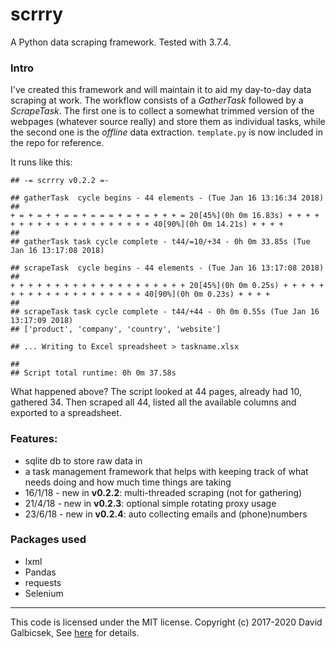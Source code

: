 scrrry
======

A Python data scraping framework. Tested with 3.7.4.

### Intro

I've created this framework and will maintain it to aid my day-to-day data scraping at work. The workflow consists of a *GatherTask* followed by a *ScrapeTask*. The first one is to collect a somewhat trimmed version of the webpages (whatever source really) and store them as individual tasks, while the second one is the *offline* data extraction. ```template.py``` is now included in the repo for reference.

It runs like this:

```
## -= scrrry v0.2.2 =- 

## gatherTask  cycle begins - 44 elements - (Tue Jan 16 13:16:34 2018)
##
+ = + = + + = = + = = = + = + = + + + = 20[45%](0h 0m 16.83s) + + + + + + + + + + + + + + + + + + + + 40[90%](0h 0m 14.21s) + + + + 
##
## gatherTask task cycle complete - t44/=10/+34 - 0h 0m 33.85s (Tue Jan 16 13:17:08 2018)

## scrapeTask  cycle begins - 44 elements - (Tue Jan 16 13:17:08 2018)
##
+ + + + + + + + + + + + + + + + + + + + 20[45%](0h 0m 0.25s) + + + + + + + + + + + + + + + + + + + + 40[90%](0h 0m 0.23s) + + + + 
##
## scrapeTask task cycle complete - t44/+44 - 0h 0m 0.55s (Tue Jan 16 13:17:09 2018)
## ['product', 'company', 'country', 'website']

## ... Writing to Excel spreadsheet > taskname.xlsx

##
## Script total runtime: 0h 0m 37.58s
```

What happened above? The script looked at 44 pages, already had 10, gathered 34. Then scraped all 44, listed all the available columns and exported to a spreadsheet.

### Features:
* sqlite db to store raw data in
* a task management framework that helps with keeping track of what needs doing and how much time things are taking
* 16/1/18 - new in **v0.2.2**: multi-threaded scraping (not for gathering)
* 21/4/18 - new in **v0.2.3**: optional simple rotating proxy usage
* 23/6/18 - new in **v0.2.4**: auto collecting emails and (phone)numbers

### Packages used

* lxml
* Pandas
* requests
* Selenium

---
This code is licensed under the MIT license.
Copyright (c) 2017-2020 David Galbicsek,
See [here](https://github.com/DGalbichek/scrrry/blob/master/LICENSE) for details.
